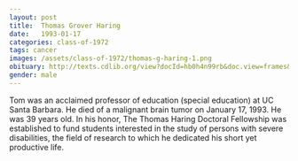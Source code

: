 ```yaml
---
layout: post
title:  Thomas Grover Haring
date:   1993-01-17
categories: class-of-1972
tags: cancer
images: /assets/class-of-1972/thomas-g-haring-1.png
obituary: http://texts.cdlib.org/view?docId=hb0h4n99rb&doc.view=frames&chunk.id=div00027&toc.depth=1&toc.id
gender: male
---
```

Tom was an acclaimed professor of education (special education) at UC Santa Barbara. He died of a malignant brain tumor on January 17, 1993. He was 39 years old. In his honor, The Thomas Haring Doctoral Fellowship was established to fund students interested in the study of persons with severe disabilities, the field of research to which he dedicated his short yet productive life.
